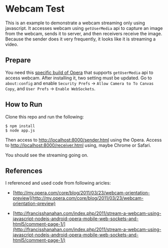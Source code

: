 # Webcam Test

This is an example to demonstrate a webcam streaming only using javascript. It accesses webcam using `getUserMedia` api to capture an image from the webcam, sends it to server, and then receivers receive the image. Because the sender does it very frequently, it looks like it is streaming a video.


## Prepare

You need this [specific build of Opera](http://dev.opera.com/articles/view/labs-more-fun-using-the-web-with-getusermedia-and-native-pages/) that supports `getUserMedia` api to access webcam. After installing it, two setting must be updated. Go to `about:config` and enable `Security Prefs` -> `Allow Camera to To Canvas Copy`, and `User Prefs` -> `Enable WebSockets`.


## How to Run

Clone this repo and run the following:

    $ npm install
    $ node app.js

Then access to [http://localhost:8000/sender.html](http://localhost:8000/sender.html) using the Opera. Access to [http://localhost:8000/receiver.html](http://localhost:8000/receiver.html) using, maybe Chrome or Safari.

You should see the streaming going on.


## References

I referenced and used code from following aricles:

* [http://my.opera.com/core/blog/2011/03/23/webcam-orientation-preview](http://my.opera.com/core/blog/2011/03/23/webcam-orientation-preview)

* [http://francisshanahan.com/index.php/2011/stream-a-webcam-using-javascript-nodejs-android-opera-mobile-web-sockets-and-html5/comment-page-1/](http://francisshanahan.com/index.php/2011/stream-a-webcam-using-javascript-nodejs-android-opera-mobile-web-sockets-and-html5/comment-page-1/)
